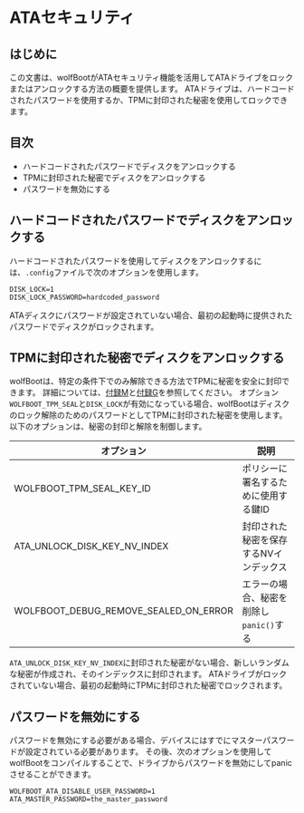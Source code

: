# ATAセキュリティ

## はじめに

この文書は、wolfBootがATAセキュリティ機能を活用してATAドライブをロックまたはアンロックする方法の概要を提供します。
ATAドライブは、ハードコードされたパスワードを使用するか、TPMに封印された秘密を使用してロックできます。

## 目次

- ハードコードされたパスワードでディスクをアンロックする
- TPMに封印された秘密でディスクをアンロックする
- パスワードを無効にする

## ハードコードされたパスワードでディスクをアンロックする

ハードコードされたパスワードを使用してディスクをアンロックするには、`.config`ファイルで次のオプションを使用します。

```
DISK_LOCK=1
DISK_LOCK_PASSWORD=hardcoded_password
```

ATAディスクにパスワードが設定されていない場合、最初の起動時に提供されたパスワードでディスクがロックされます。

## TPMに封印された秘密でディスクをアンロックする

wolfBootは、特定の条件下でのみ解除できる方法でTPMに秘密を安全に封印できます。
詳細については、[付録M](appendix13.md)と[付録G](appendix07.md)を参照してください。
オプション`WOLFBOOT_TPM_SEAL`と`DISK_LOCK`が有効になっている場合、wolfBootはディスクのロック解除のためのパスワードとしてTPMに封印された秘密を使用します。
以下のオプションは、秘密の封印と解除を制御します。

| オプション | 説明 |
|-----------|----------|
| WOLFBOOT_TPM_SEAL_KEY_ID| ポリシーに署名するために使用する鍵ID |
| ATA_UNLOCK_DISK_KEY_NV_INDEX | 封印された秘密を保存するNVインデックス |
| WOLFBOOT_DEBUG_REMOVE_SEALED_ON_ERROR| エラーの場合、秘密を削除し`panic()`する |

`ATA_UNLOCK_DISK_KEY_NV_INDEX`に封印された秘密がない場合、新しいランダムな秘密が作成され、そのインデックスに封印されます。
ATAドライブがロックされていない場合、最初の起動時にTPMに封印された秘密でロックされます。

## パスワードを無効にする

パスワードを無効にする必要がある場合、デバイスにはすでにマスターパスワードが設定されている必要があります。
その後、次のオプションを使用してwolfBootをコンパイルすることで、ドライブからパスワードを無効にしてpanicさせることができます。

```
WOLFBOOT_ATA_DISABLE_USER_PASSWORD=1
ATA_MASTER_PASSWORD=the_master_password
```

